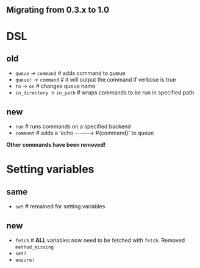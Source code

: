 Migrating from 0.3.x to 1.0
--------------------
# DSL

## old
* `queue`         -> `command`  # adds command to queue
* `queue!`        -> `command`  # it will output the command if verbose is true
* `to`            -> `on`       # changes queue name
* `in_directory`  -> `in_path`  # wraps commands to be run in specified path

## new
* `run`                         # runs commands on a specified backend
* `comment`                     # adds a 'echo -----> #{command}' to queue

**Other commands have been removed!**

# Setting variables

## same
* `set`                         # remained for setting variables

## new
* `fetch`                       # **ALL** variables now need to be fetched with `fetch`. Removed `method_missing`
* `set?`
* `ensure!`
